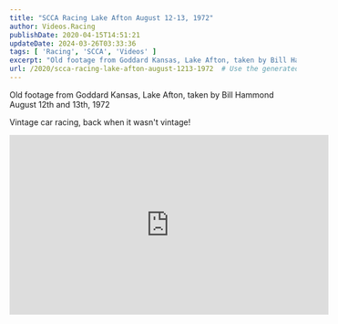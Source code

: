 ```yaml
---
title: "SCCA Racing Lake Afton August 12-13, 1972"
author: Videos.Racing
publishDate: 2020-04-15T14:51:21
updateDate: 2024-03-26T03:33:36
tags: [ 'Racing', 'SCCA', 'Videos' ]
excerpt: "Old footage from Goddard Kansas, Lake Afton, taken by Bill Hammond August 12th and 13th, 1972  Vintage car racing, back when it wasn&#39;t vintage! "
url: /2020/scca-racing-lake-afton-august-1213-1972  # Use the generated URL with year
---
```

<p>Old footage from Goddard Kansas, Lake Afton, taken by Bill Hammond August 12th and 13th, 1972</p>  <p>Vintage car racing, back when it wasn&#39;t vintage!</p>  <p><iframe allow="accelerometer; autoplay; encrypted-media; gyroscope; picture-in-picture" allowfullscreen="" frameborder="0" height="315" src="https://www.youtube.com/embed/hEcYpg0t1W4" width="560"></iframe></p> 
